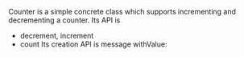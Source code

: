 Counter is a simple concrete class which supports incrementing and
decrementing a counter.
Its API is
- decrement, increment
- count
Its creation API is message withValue: